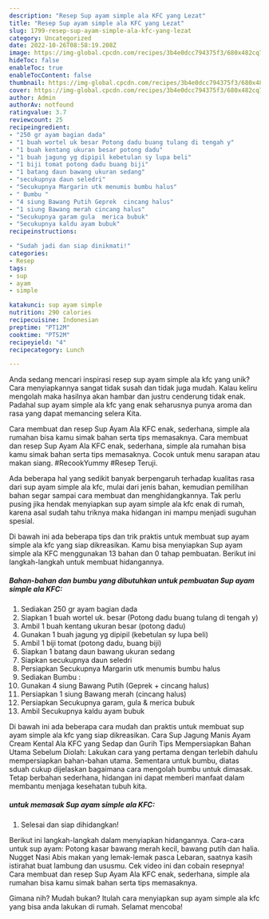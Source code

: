 ```yaml
---
description: "Resep Sup ayam simple ala KFC yang Lezat"
title: "Resep Sup ayam simple ala KFC yang Lezat"
slug: 1799-resep-sup-ayam-simple-ala-kfc-yang-lezat
category: Uncategorized
date: 2022-10-26T08:58:19.208Z
image: https://img-global.cpcdn.com/recipes/3b4e0dcc794375f3/680x482cq70/sup-ayam-simple-ala-kfc-foto-resep-utama.jpg
hideToc: false
enableToc: true
enableTocContent: false
thumbnail: https://img-global.cpcdn.com/recipes/3b4e0dcc794375f3/680x482cq70/sup-ayam-simple-ala-kfc-foto-resep-utama.jpg
cover: https://img-global.cpcdn.com/recipes/3b4e0dcc794375f3/680x482cq70/sup-ayam-simple-ala-kfc-foto-resep-utama.jpg
author: Admin
authorAv: notfound
ratingvalue: 3.7
reviewcount: 25
recipeingredient:
- "250 gr ayam bagian dada"
- "1 buah wortel uk besar Potong dadu buang tulang di tengah y"
- "1 buah kentang ukuran besar potong dadu"
- "1 buah jagung yg dipipil kebetulan sy lupa beli"
- "1 biji tomat potong dadu buang biji"
- "1 batang daun bawang ukuran sedang"
- "secukupnya daun seledri"
- "Secukupnya Margarin utk menumis bumbu halus"
- " Bumbu "
- "4 siung Bawang Putih Geprek  cincang halus"
- "1 siung Bawang merah cincang halus"
- "Secukupnya garam gula  merica bubuk"
- "Secukupnya kaldu ayam bubuk"
recipeinstructions:

- "Sudah jadi dan siap dinikmati!"
categories:
- Resep
tags:
- sup
- ayam
- simple

katakunci: sup ayam simple 
nutrition: 290 calories
recipecuisine: Indonesian
preptime: "PT12M"
cooktime: "PT52M"
recipeyield: "4"
recipecategory: Lunch

---
```





Anda sedang mencari inspirasi resep sup ayam simple ala kfc yang unik? Cara menyiapkannya sangat tidak susah dan tidak juga mudah. Kalau keliru mengolah maka hasilnya akan hambar dan justru cenderung tidak enak. Padahal sup ayam simple ala kfc yang enak seharusnya punya aroma dan rasa yang dapat memancing selera Kita.





Cara membuat dan resep Sup Ayam Ala KFC enak, sederhana, simple ala rumahan bisa kamu simak bahan serta tips memasaknya. Cara membuat dan resep Sup Ayam Ala KFC enak, sederhana, simple ala rumahan bisa kamu simak bahan serta tips memasaknya. Cocok untuk menu sarapan atau makan siang. #RecookYummy #Resep Teruji.

Ada beberapa hal yang sedikit banyak berpengaruh terhadap kualitas rasa dari sup ayam simple ala kfc, mulai dari jenis bahan, kemudian pemilihan bahan segar sampai cara membuat dan menghidangkannya. Tak perlu pusing jika hendak menyiapkan sup ayam simple ala kfc enak di rumah, karena asal sudah tahu triknya maka hidangan ini mampu menjadi suguhan spesial.






Di bawah ini ada beberapa tips dan trik praktis untuk membuat sup ayam simple ala kfc yang siap dikreasikan. Kamu bisa menyiapkan Sup ayam simple ala KFC menggunakan 13 bahan dan 0 tahap pembuatan. Berikut ini langkah-langkah untuk membuat hidangannya.

<!--inarticleads1-->

##### Bahan-bahan dan bumbu yang dibutuhkan untuk pembuatan Sup ayam simple ala KFC:

1. Sediakan 250 gr ayam bagian dada
1. Siapkan 1 buah wortel uk. besar (Potong dadu buang tulang di tengah y)
1. Ambil 1 buah kentang ukuran besar (potong dadu)
1. Gunakan 1 buah jagung yg dipipil (kebetulan sy lupa beli)
1. Ambil 1 biji tomat (potong dadu, buang biji)
1. Siapkan 1 batang daun bawang ukuran sedang
1. Siapkan secukupnya daun seledri
1. Persiapkan Secukupnya Margarin utk menumis bumbu halus
1. Sediakan  Bumbu :
1. Gunakan 4 siung Bawang Putih (Geprek + cincang halus)
1. Persiapkan 1 siung Bawang merah (cincang halus)
1. Persiapkan Secukupnya garam, gula &amp; merica bubuk
1. Ambil Secukupnya kaldu ayam bubuk


Di bawah ini ada beberapa cara mudah dan praktis untuk membuat sup ayam simple ala kfc yang siap dikreasikan. Cara Sup Jagung Manis Ayam Cream Kental Ala KFC yang Sedap dan Gurih Tips Mempersiapkan Bahan Utama Sebelum Diolah: Lakukan cara yang pertama dengan terlebih dahulu mempersiapkan bahan-bahan utama. Sementara untuk bumbu, diatas sduah cukup dijelaskan bagaimana cara mengolah bumbu untuk dimasak. Tetap berbahan sederhana, hidangan ini dapat memberi manfaat dalam membantu menjaga kesehatan tubuh kita. 

<!--inarticleads2-->

#####  untuk memasak Sup ayam simple ala KFC:


1. Selesai dan siap dihidangkan!

Berikut ini langkah-langkah dalam menyiapkan hidangannya. Cara-cara untuk sup ayam: Potong kasar bawang merah kecil, bawang putih dan halia. Nugget Nasi Abis makan yang lemak-lemak pasca Lebaran, saatnya kasih istirahat buat lambung dan ususmu. Cek video ini dan cobain resepnya! Cara membuat dan resep Sup Ayam Ala KFC enak, sederhana, simple ala rumahan bisa kamu simak bahan serta tips memasaknya. 

Gimana nih? Mudah bukan? Itulah cara menyiapkan sup ayam simple ala kfc yang bisa anda lakukan di rumah. Selamat mencoba!
